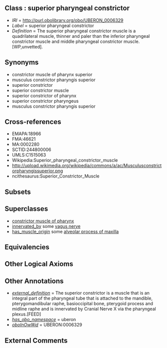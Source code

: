 
## Class : superior pharyngeal constrictor

 * *IRI* = http://purl.obolibrary.org/obo/UBERON_0006329
 * *Label* = superior pharyngeal constrictor
 * *Definition* = The superior pharyngeal constrictor muscle is a quadrilateral muscle, thinner and paler than the inferior pharyngeal constrictor muscle and middle pharyngeal constrictor muscle. [WP,unvetted].

## Synonyms

 * constrictor muscle of pharynx superior
 * musculus constrictor pharyngis superior
 * superior constrictor
 * superior constrictor muscle
 * superior constrictor of pharynx
 * superior constrictor pharyngeus
 * musculus constrictor pharyngis superior

## Cross-references

 * EMAPA:18966
 * FMA:46621
 * MA:0002280
 * SCTID:244800006
 * UMLS:C1515063
 * Wikipedia:Superior_pharyngeal_constrictor_muscle
 * http://upload.wikimedia.org/wikipedia/commons/a/ac/Musculusconstrictorpharyngissuperior.png
 * ncithesaurus:Superior_Constrictor_Muscle

## Subsets


## Superclasses

 * [constrictor muscle of pharynx](../../UBERON/69/UBERON_0001569.md)
 * [innervated_by](../../RO/05/RO_0002005.md) some [vagus nerve](../../UBERON/59/UBERON_0001759.md)
 * [has_muscle_origin](../../RO/72/RO_0002372.md) some [alveolar process of maxilla](../../UBERON/27/UBERON_0004527.md)

## Equivalencies


## Other Logical Axioms


## Other Annotations

 * *[external_definition](../../UBPROP/01/UBPROP_0000001.md)* = The superior constrictor is a muscle that is an integral part of the pharyngeal tube that is attached to the mandible, pterygomandibular raphe, basioccipital bone, pterygoid process and midline raphe and is innervated by Cranial Nerve X via the pharyngeal plexus.[FEED]
 * *[has_obo_namespace](../../ce/oboInOwl#hasOBONamespace.md)* = uberon
 * *[oboInOwl#id](../../id/oboInOwl#id.md)* = UBERON:0006329

## External Comments

